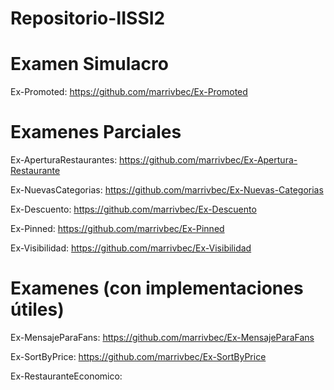 # Repositorio-IISSI2

# Examen Simulacro

Ex-Promoted: https://github.com/marrivbec/Ex-Promoted

# Examenes Parciales
Ex-AperturaRestaurantes: https://github.com/marrivbec/Ex-Apertura-Restaurante

Ex-NuevasCategorias: https://github.com/marrivbec/Ex-Nuevas-Categorias

Ex-Descuento: https://github.com/marrivbec/Ex-Descuento

Ex-Pinned: https://github.com/marrivbec/Ex-Pinned

Ex-Visibilidad: https://github.com/marrivbec/Ex-Visibilidad

# Examenes (con implementaciones útiles) 

Ex-MensajeParaFans: https://github.com/marrivbec/Ex-MensajeParaFans

Ex-SortByPrice: https://github.com/marrivbec/Ex-SortByPrice

Ex-RestauranteEconomico: 


